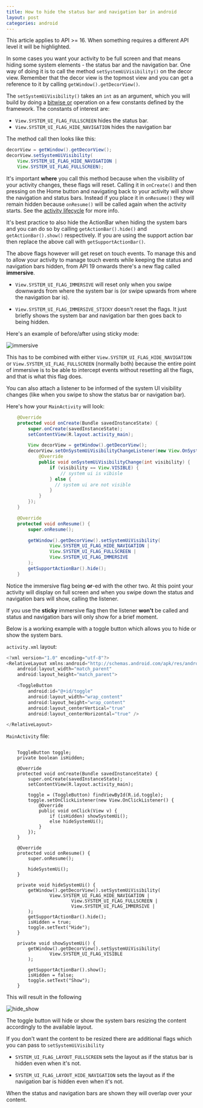 ```yaml
---
title: How to hide the status bar and navigation bar in android
layout: post
categories: android
---
```



This article applies to API >= 16. When something requires a different API level it will be highlighted. 

In some cases you want your activity to be full screen and that means hiding some system elements - the status bar and the navigation bar. One way of doing it is to call the method `setSystemUiVisibility()` on the decor view. Remember that the decor view is the topmost view and you can get a reference to it by calling `getWindow().getDecorView()`. 

The `setSystemUiVisibility()` takes an `int` as an argument, which you will build by doing a [bitwise or](https://en.wikipedia.org/wiki/Bitwise_operation#OR) operation on a few constants defined by the framework. The constants of interest are:

* `View.SYSTEM_UI_FLAG_FULLSCREEN` hides the status bar.
* `View.SYSTEM_UI_FLAG_HIDE_NAVIGATION` hides the navigation bar

The method call then looks like this:  

```java
decorView = getWindow().getDecorView();
decorView.setSystemUiVisibility(
    View.SYSTEM_UI_FLAG_HIDE_NAVIGATION | 
    View.SYSTEM_UI_FLAG_FULLSCREEN);
```

It's important **where** you call this method because when the visibility of your activity changes, these flags will reset. Calling it in `onCreate()` and then pressing on the Home button and navigating back to your activity will show the navigation and status bars. Instead if you place it in `onResume()` they will remain hidden because `onResume()` will be called again when the activity starts. See the [activity lifecycle](http://developer.android.com/reference/android/app/Activity.html#ActivityLifecycle) for more info.  

It's best practice to also hide the ActionBar when hiding the system bars and you can do so by calling `getActionBar().hide()` and `getActionBar().show()` respectively. If you are using the support action bar then replace the above call with `getSupportActionBar()`. 

The above flags however will get reset on touch events. To manage this and to allow your activity to manage touch events while keeping the status and navigation bars hidden, from API 19 onwards there's a new flag called **immersive**. 

* `View.SYSTEM_UI_FLAG_IMMERSIVE` will reset only when you swipe downwards from where the system bar is (or swipe upwards from where the navigation bar is). 

* `View.SYSTEM_UI_FLAG_IMMERSIVE_STICKY` doesn't reset the flags. It just briefly shows the system bar and navigation bar then goes back to being hidden. 

Here's an example of before/after using sticky mode:

![immersive](/images/2015/immersive.jpg)

This has to be combined with either `View.SYSTEM_UI_FLAG_HIDE_NAVIGATION` or `View.SYSTEM_UI_FLAG_FULLSCREEN` (normally both) because the entire point of immersive is to be able to intercept events without resetting all the flags, and that is what this flag does. 

You can also attach a listener to be informed of the system UI visibility changes (like when you swipe to show the status bar or navigation bar). 

Here's how your `MainActivity` will look:

```java
    @Override
    protected void onCreate(Bundle savedInstanceState) {
        super.onCreate(savedInstanceState);
        setContentView(R.layout.activity_main);

        View decorView = getWindow().getDecorView();
        decorView.setOnSystemUiVisibilityChangeListener(new View.OnSystemUiVisibilityChangeListener() {
            @Override
            public void onSystemUiVisibilityChange(int visibility) {
                if (visibility == View.VISIBLE) {
                    // system ui is vibisle
                } else {
                  // system ui are not visible
                }
            }
        });
    }

    @Override
    protected void onResume() {
        super.onResume();

        getWindow().getDecorView().setSystemUiVisibility(
                View.SYSTEM_UI_FLAG_HIDE_NAVIGATION |
                View.SYSTEM_UI_FLAG_FULLSCREEN |
                View.SYSTEM_UI_FLAG_IMMERSIVE
        );
        getSupportActionBar().hide();
    }

```

Notice the immersive flag being **or**-ed with the other two. At this point your activity will display on full screen and when you swipe down the status and navigation bars will show, calling the listener. 

If you use the **sticky** immersive flag then the listener **won't** be called and status and navigation bars will only show for a brief moment. 

Below is a working example with a toggle button which allows you to hide or show the system bars.

`activity.xml` layout:

```java
<?xml version="1.0" encoding="utf-8"?>
<RelativeLayout xmlns:android="http://schemas.android.com/apk/res/android"
    android:layout_width="match_parent"
    android:layout_height="match_parent">

    <ToggleButton
        android:id="@+id/toggle"
        android:layout_width="wrap_content"
        android:layout_height="wrap_content"
        android:layout_centerVertical="true"
        android:layout_centerHorizontal="true" />

</RelativeLayout>

```

`MainActivity` file:

```language-java-line-numbers

    ToggleButton toggle;
    private boolean isHidden;

    @Override
    protected void onCreate(Bundle savedInstanceState) {
        super.onCreate(savedInstanceState);
        setContentView(R.layout.activity_main);

        toggle = (ToggleButton) findViewById(R.id.toggle);
        toggle.setOnClickListener(new View.OnClickListener() {
            @Override
            public void onClick(View v) {
                if (isHidden) showSystemUi();
                else hideSystemUi();
            }
        });
    }

    @Override
    protected void onResume() {
        super.onResume();

        hideSystemUi();
    }

    private void hideSystemUi() {
        getWindow().getDecorView().setSystemUiVisibility(
                View.SYSTEM_UI_FLAG_HIDE_NAVIGATION |
                        View.SYSTEM_UI_FLAG_FULLSCREEN |
                        View.SYSTEM_UI_FLAG_IMMERSIVE |
        );
        getSupportActionBar().hide();
        isHidden = true;
        toggle.setText("Hide");
    }

    private void showSystemUi() {
        getWindow().getDecorView().setSystemUiVisibility(
                View.SYSTEM_UI_FLAG_VISIBLE
        );

        getSupportActionBar().show();
        isHidden = false;
        toggle.setText("Show");
    }

```

This will result in the following

![hide_show](/images/2015/hide_show.png)

The toggle button will hide or show the system bars resizing the content accordingly to the available layout. 

If you don't want the content to be resized there are additional flags which you can pass to `setSystemUiVisibility`

* `SYSTEM_UI_FLAG_LAYOUT_FULLSCREEN` sets the layout as if the status bar is hidden even when it's not.

* `SYSTEM_UI_FLAG_LAYOUT_HIDE_NAVIGATION` sets the layout as if the navigation bar is hidden even when it's not. 

When the status and navigation bars are shown they will overlap over your content.
